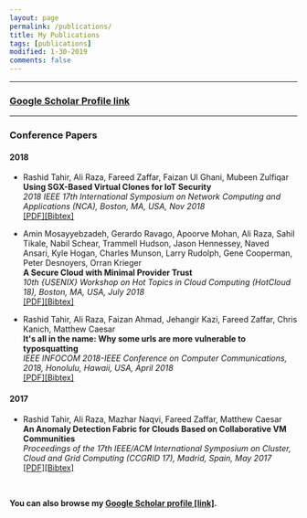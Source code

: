```yaml
---
layout: page
permalink: /publications/
title: My Publications
tags: [publications]
modified: 1-30-2019
comments: false
---
```


--- 

### <a href="https://scholar.google.com/citations?user=ZgFILF0AAAAJ&hl=en" target="_blank">Google Scholar Profile link</a> ###

---
### Conference Papers

#### 2018

- Rashid Tahir, Ali Raza, Fareed Zaffar, Faizan Ul Ghani, Mubeen Zulfiqar<br>
  **Using SGX-Based Virtual Clones for IoT Security** <br>
  *2018 IEEE 17th International Symposium on Network Computing and Applications (NCA), Boston, MA, USA, Nov 2018* <br>
  [\[PDF\]](../papers/iotSGX.pdf)[\[Bibtex\]](../papers/bib/iotSGX.txt)

- Amin Mosayyebzadeh, Gerardo Ravago, Apoorve Mohan, Ali Raza, Sahil Tikale, Nabil Schear, Trammell Hudson, Jason Hennessey, Naved Ansari, Kyle Hogan, Charles Munson, Larry Rudolph, Gene Cooperman, Peter Desnoyers, Orran Krieger<br>
  **A Secure Cloud with Minimal Provider Trust** <br>
  *10th {USENIX} Workshop on Hot Topics in Cloud Computing (HotCloud 18), Boston, MA, USA, July 2018* <br>
  [\[PDF\]](../papers/bolted.pdf)[\[Bibtex\]](../papers/bib/bolted.txt)

- Rashid Tahir, Ali Raza, Faizan Ahmad, Jehangir Kazi, Fareed Zaffar, Chris Kanich, Matthew Caesar<br>
  **It's all in the name: Why some urls are more vulnerable to typosquatting** <br>
  *IEEE INFOCOM 2018-IEEE Conference on Computer Communications, 2018, Honolulu, Hawaii, USA, April 2018* <br>
  [\[PDF\]](../papers/typo.pdf)[\[Bibtex\]](../papers/bib/typo.txt)

#### 2017

- Rashid Tahir, Ali Raza, Mazhar Naqvi, Fareed Zaffar, Matthew Caesar<br>
  **An Anomaly Detection Fabric for Clouds Based on Collaborative VM Communities** <br>
  *Proceedings of the 17th IEEE/ACM International Symposium on Cluster, Cloud and Grid Computing (CCGRID 17), Madrid, Spain, May 2017* <br>
  [\[PDF\]](../papers/anom-ccgrid17.pdf)[\[Bibtex\]](../papers/bib/anom-ccgrid17.txt)

<!-- - Nabeel Akhtar, Ibrahim Matta, Ali Raza, Leonardo Goratti, Torsten Braun and Flavio Esposito<br>
  **Virtual Function Placement and Traffic Steering over 5G Multi-Technology Networks** <br>
  *IEEE Conference on Network Softwarization (NetSoft), 2018, Montreal, Canada., June 2018* <br>
  [\[PDF\]](../papers/NETSOFT2018.pdf)[\[Bibtex\]](../papers/bib/NETSOFT2018.txt)

- Nabeel Akhtar, Ibrahim Matta, Ali Raza and Yuefeng Wang <br>
  **EL-SEC: ELastic Management of SECurity Applications on Virtualized Infrastructure** <br>
  *IEEE INFOCOM International Workshop on Computer and Networking Experimental Research Using Testbeds (CNERT), 2018, Honolulu, Hawaii, USA, April 2018* <br>
    [\[PDF\]](../papers/ELSEC.pdf)[\[Bibtex\]](../papers/bib/ELSEC.txt)[\[ProjetPage\]](https://github.com/akhtarnabeel/ELSEC) <br>

- Zhongliang Zhao, Eryk Jerzy Schiller, Eirini Kalogeiton, Torsten Braun, Stiller Burkhard, Mevlut Turker Garip, Joshua Joy, Mario Gerla, Nabeel Akhtar, Ibrahim Matta <br>
  **Autonomic Communications in Software-Driven Networks**  <br>
  *IEEE Journal on Selected Areas in Communications (JSAC), 2017* <br>
  [\[PDF\]](../papers/JSAC2017.pdf)[\[Bibtex\]](../papers/bib/JSAC2017.txt)

- Nabeel Akhtar, Ibrahim Matta and Yuefeng Wang <br>
  **Managing NFV using SDN and Control Theory** <br>
  *IEEE/IFIP NOMS International Workshop on Management of the Future Internet (ManFI) 2016, Istanbul, Turkey, April 2016* <br>
  [\[PDF\]](../papers/NOMS2016.pdf) [\[Bibtex\]](/papers/bib/NOMS2016.txt) 

- Yuefeng Wang, Ibrahim Matta and Nabeel Akhtar <br>
  **Application-Driven Network Management with ProtoRINA** <br>
  *IEEE/IFIP Network Operations and Management Symposium (NOMS 2016), Istanbul, Turkey, April 2016* <br>
  [\[PDF\]](../papers/NOMS_RINA.pdf) [\[Bibtex\]](/papers/bib/NOMS_RINA.txt)

- Nabeel Akhtar, Sinem Coleri Ergen, and Oznur Ozkasap <br>
  **Vehicle Mobility and Communication Channel Models for Realistic and Efficient Highway VANET Simulation** <br>
  *IEEE Transactions on Vehicular Technology (TVT), vol. 64, no. 1, pp. 248-262, January 2015* <br>
  [\[PDF\]](../papers/TVT.pdf) [\[Bibtex\]](/papers/bib/TVT.txt)

- Yuefeng Wang, Nabeel Akhtar and Ibrahim Matta <br>
  **Programming Routing Policies for Video Traffic**  <br>
  *IEEE ICNP International Workshop on Computer and Networking Experimental Research Using Testbeds (CNERT), Raleigh, NC, USA. October 2014* <br>
  [\[PDF\]](../papers/ICNP-2014.pdf) [\[Bibtex\]](/papers/bib/ICNP-2014.txt)

- Yuefeng Wang, Ibrahim Matta and Nabeel Akhtar <br>
  **Experimenting with Routing Policies Using ProtoRINA over GENI**  <br>
  *The Third GENI Research and Educational Experiment Workshop (GREE2014), March 19-20, 2014, Atlanta, Georgia* <br>
  [\[PDF\]](../papers/GREE2014.pdf) [\[Bibtex\]](/papers/bib/GREE2014.txt)

- Nabeel Akhtar, Oznur Ozkasap, and Sinem Coleri Ergen <br>
  **Analysis of VANET topology characteristics via realistic vehicle mobility and communication channel models**  <br>
  *IEEE Wireless Communication and Networking Conference (WCNC 2013), Shanghai, China, April 2013* <br>
  [\[PDF\]](../papers/WCNC2013.pdf) [\[Bibtex\]](/papers/bib/WCNC2013.txt)

- Nabeel Akhtar, Sinem Coleri Ergen, and Oznur Ozkasap <br>
  **Analysis of Distributed Algorithms for Density Estimation in VANETs**  <br>
  *IEEE Vehicular Networking Conference (VNC) (VNC 2012), Seoul, Korea, Nov. 2012* <br>
  [\[PDF\]](../papers/VNC2012.pdf) [\[Bibtex\]](/papers/bib/VNC2012.txt)

--- 
### Demo and Posters

- Nabeel Akhtar, Ibrahim Matta, Ali Raza and Yuefeng Wang <br>
  **Demo Abstract: EL-SEC:ELastic Management of SECurity Applications on Virtualized Infrastructure** <br>
  *IEEE International Conference on Computer Communications (INFOCOM), 2018* <br>
  [\[ProjetPage\]](https://github.com/akhtarnabeel/ELSEC) <br>

- Nabeel Akhtar, Marzieh Babaeianjelodarx, Ibrahim Matta, Yaoqing Liux <br>
  **Using a Control Theoretic Load Balancer for Efficient Attack Traffic Analysis and Defense on Virtualized Infrastructure** <br>
  *The 2nd Symposium on the COntrol of NEtwork Systems (SCONES 2017), associated with IEEE Transactions on Control of Network Systems (TCNS), Boston, USA, Oct. 2017* <br>
  [\[PDF\]](../papers/SCONES2017.pdf)

- Nabeel Akhtar, Marzieh Babaeianjelodarx, Ibrahim Matta, Yaoqing Liux <br> 
  **On Balancing Load to Quickly Detect and Stop Attack Traffic** <br> 
  *IEEE Network Innovators Community Event Workshop (NICE 2017), co-located with IEEE ICNP 2017, Toronto, Canada, Oct. 2017* <br> 
  [\[PDF\]](../papers/NICE2017.pdf)

- Nabeel Akhtar, Ibrahim Matta and Yuefeng Wang <br> 
  **Managing NFV using SDN and Control Theory** <br> 
  *IEEE/IFIP Network Operations and Management Symposium (NOMS 2016), Istanbul, Turkey, April 2016*<br> 
  [\[PDF\]](../papers/NICE2017.pdf) [\[Tutorial\]](http://groups.geni.net/geni/wiki/GENIExperimenter/Tutorials/NFV/Ryu)

- Nabeel Akhtar, Ibrahim Matta and Yuefeng Wang <br> 
  **Managing NFV using SDN and Control Theory**  <br> 
  *IEEE Network Innovators Community Event Workshop (NICE 2015), co-located with IEEE ICNP 2015, San Francisco, USA, Nov. 2015* <br> 
  [\[PDF\]](../papers/NICEPoster.pdf)
  
- N. Akhtar, O. Ozkasap, and S. Coleri Ergen <br> 
  **Realistic Mobility and Channel Modeling in Vehicular ad-hoc Networks** <br> 
  Turk Telekom Group R & D University Relation Workshop, Istanbul, Turkey. Dec. 2011  <br> 

---
### Technical Reports and Others

- Yuefeng Wang, Ibrahim Matta and Nabeel Akhtar <br> 
  **Application-Driven Network Management with ProtoRINA** <br> 
  Technical Report BUCS-TR-2015-003, Boston University, 2015 <br> 
  [\[PDF\]](http://www.cs.bu.edu/techreports/pdf/2015-003-protorina.pdf)

- Nabeel Akhtar, Ibrahim Matta and Yuefeng Wang  <br> 
  **Managing NFV using SDN and Control Theory**  <br> 
  Technical Report BUCS-TR-2015-013, Boston University, 2015  <br> 
  [\[PDF\]](http://www.cs.bu.edu/techreports/pdf/2015-013-nfv-sdn-control.pdf)

- Yuefeng Wang, Nabeel Akhtar and Ibrahim Matta <br> 
  **Programming Routing Policies for Video Traffic** <br> 
  Technical Report BUCS-TR-2015-005, Boston University, 2014 <br> 
  [\[PDF\]](http://csr.bu.edu/rina/papers/BUCS-TR-2014-005.pdf)
  
- Nabeel Akhtar <br> 
  **Vehicle Mobility, Communication Channel Modeling and Traffic Density Estimation in VANETs** <br> 
  *MSc thesis, 2013* <br> 
  [\[PDF\]](../papers/MSc_FINAL.pdf)
 -->

<br>  

**You can also browse my <a href="https://scholar.google.com/citations?user=ZgFILF0AAAAJ&hl=en" target="_blank">Google Scholar profile [link]</a>.**
